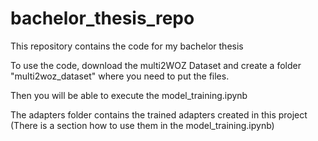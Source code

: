 # bachelor_thesis_repo

This repository contains the code for my bachelor thesis

To use the code, download the multi2WOZ Dataset and create a folder "multi2woz_dataset" where you need to put the files.

Then you will be able to execute the model_training.ipynb

The adapters folder contains the trained adapters created in this project (There is a section how to use them in the model_training.ipynb)
